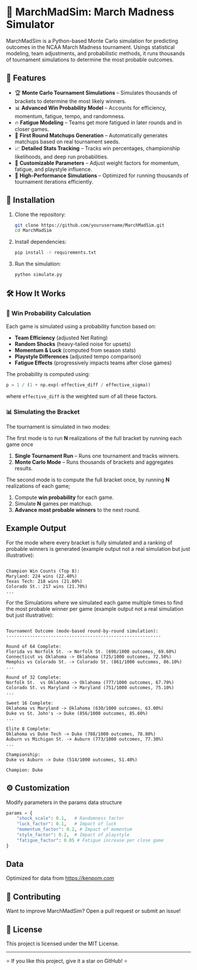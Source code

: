# 🏀 MarchMadSim: March Madness Simulator

MarchMadSim is a Python-based Monte Carlo simulation for predicting outcomes in the NCAA March Madness tournament. Usings statistical modeling, team adjustments, and probabilistic methods, it runs thousands of tournament simulations to determine the most probable outcomes. 

## 📌 Features

- 🏆 **Monte Carlo Tournament Simulations** – Simulates thousands of brackets to determine the most likely winners.
- 📊 **Advanced Win Probability Model** – Accounts for efficiency, momentum, fatigue, tempo, and randomness.
- 🔥 **Fatigue Modeling** – Teams get more fatigued in later rounds and in closer games.
- 🚀 **First Round Matchups Generation** – Automatically generates matchups based on real tournament seeds.
- 📈 **Detailed Stats Tracking** – Tracks win percentages, championship likelihoods, and deep run probabilities.
- 🔄 **Customizable Parameters** – Adjust weight factors for momentum, fatigue, and playstyle influence.
- 🎯 **High-Performance Simulations** – Optimized for running thousands of tournament iterations efficiently.

## 🚀 Installation

1. Clone the repository:
   ```bash
   git clone https://github.com/yourusername/MarchMadSim.git
   cd MarchMadSim
   ```
2. Install dependencies:
   ```bash
   pip install -r requirements.txt
   ```
3. Run the simulation:
   ```bash
   python simulate.py
   ```

## 🛠 How It Works

### 🎲 Win Probability Calculation
Each game is simulated using a probability function based on:
- **Team Efficiency** (adjusted Net Rating)
- **Random Shocks** (heavy-tailed noise for upsets)
- **Momentum & Luck** (computed from season stats)
- **Playstyle Differences** (adjusted tempo comparison)
- **Fatigue Effects** (progressively impacts teams after close games)

The probability is computed using:
```python
p = 1 / (1 + np.exp(-effective_diff / effective_sigma))
```
where `effective_diff` is the weighted sum of all these factors.

### 📊 Simulating the Bracket
The tournament is simulated in two modes:

The first mode is to run **N** realizations of the full bracket by running each game once

1. **Single Tournament Run** – Runs one tournament and tracks winners.
2. **Monte Carlo Mode** – Runs thousands of brackets and aggregates results.

The second mode is to compute the full bracket once, by running **N** realizations of each game;

1. Compute **win probability** for each game.
2. Simulate **N** games per matchup.
3. **Advance most probable winners** to the next round.

##  Example Output
For the mode where every bracket is fully simulated and a ranking of probable winners is generated (example output not a real simulation but just illustrative):

```plaintext

Champion Win Counts (Top 8): 
Maryland: 224 wins (22.40%)
Texas Tech: 218 wins (21.80%)
Colorado St.: 217 wins (21.70%)
...
```
For the Simulations where we simulated each game multiple times to find the most probable winner per game (example output not a real simulation but just illustrative):

```plaintext

Tournament Outcome (mode-based round-by-round simulation):
-----------------------------------------------------------

Round of 64 Complete:
Florida vs Norfolk St. -> Norfolk St. (696/1000 outcomes, 69.60%)
Connecticut vs Oklahoma -> Oklahoma (725/1000 outcomes, 72.50%)
Memphis vs Colorado St. -> Colorado St. (861/1000 outcomes, 86.10%)
...

Round of 32 Complete:
Norfolk St.  vs Oklahoma -> Oklahoma (777/1000 outcomes, 67.70%)
Colorado St. vs Maryland -> Maryland (751/1000 outcomes, 75.10%)
...

Sweet 16 Complete:
Oklahoma vs Maryland -> Oklahoma (630/1000 outcomes, 63.00%)
Duke vs St. John's -> Duke (856/1000 outcomes, 85.60%)
...

Elite 8 Complete:
Oklahoma vs Duke Tech -> Duke (788/1000 outcomes, 78.80%)
Auburn vs Michigan St. -> Auburn (773/1000 outcomes, 77.30%)
...

Championship:
Duke vs Auburn -> Duke (514/1000 outcomes, 51.40%)

Champion: Duke
```
## ⚙️ Customization
Modify parameters in the params data structure
```python
params = {
    "shock_scale": 0.1,   # Randomness factor
    "luck_factor": 0.1,   # Impact of luck
    "momentum_factor": 0.2, # Impact of momentum
    "style_factor": 0.2,  # Impact of playstyle
    "fatigue_factor": 0.05 # Fatigue increase per close game
}
```

## Data

Optimized for data from https://kenpom.com

## 🤝 Contributing
Want to improve MarchMadSim? Open a pull request or submit an issue!

## 📜 License
This project is licensed under the MIT License.

---

⭐ If you like this project, give it a star on GitHub! ⭐

